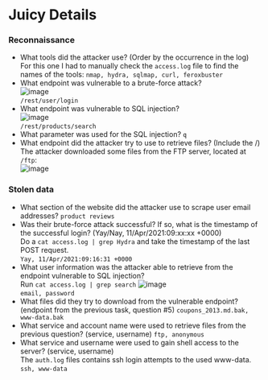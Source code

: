 # Juicy Details

### Reconnaissance
- What tools did the attacker use? (Order by the occurrence in the log)<br />
For this one I had to manually check the `access.log` file to find the names of the tools: `nmap, hydra, sqlmap, curl, feroxbuster`
- What endpoint was vulnerable to a brute-force attack? <br />
![image](https://github.com/user-attachments/assets/bd59779c-395d-4ea8-adac-590c24ffa712)<br />
`/rest/user/login`
- What endpoint was vulnerable to SQL injection?<br />
![image](https://github.com/user-attachments/assets/2b40f0c1-4299-4294-8bff-203c2650f0fa)<br />
`/rest/products/search`
- What parameter was used for the SQL injection? `q`
- What endpoint did the attacker try to use to retrieve files? (Include the /)<br />
The attacker downloaded some files from the FTP server, located at `/ftp`:<br />
![image](https://github.com/user-attachments/assets/cd08c956-0d73-4a0e-b207-eb242f0b34d6)<br />

### Stolen data
- What section of the website did the attacker use to scrape user email addresses? `product reviews`
- Was their brute-force attack successful? If so, what is the timestamp of the successful login? (Yay/Nay, 11/Apr/2021:09:xx:xx +0000)<br />
Do a `cat access.log | grep Hydra` and take the timestamp of the last POST request.<br />
`Yay, 11/Apr/2021:09:16:31 +0000`
- What user information was the attacker able to retrieve from the endpoint vulnerable to SQL injection?<br />
Run `cat access.log | grep search`
![image](https://github.com/user-attachments/assets/ac89097e-0a08-4fce-9f7f-254794301904)<br />
`email, password`
- What files did they try to download from the vulnerable endpoint? (endpoint from the previous task, question #5) `coupons_2013.md.bak, www-data.bak`
- What service and account name were used to retrieve files from the previous question? (service, username) `ftp, anonymous`
- What service and username were used to gain shell access to the server? (service, username)<br />
The `auth.log` files contains ssh login attempts to the used www-data.<br />
`ssh, www-data`
